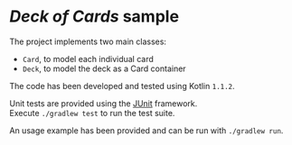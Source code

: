 # *Deck of Cards* sample

The project implements two main classes:  
- ```Card```, to model each individual card  
- ```Deck```, to model the deck as a Card container  

The code has been developed and tested using Kotlin `1.1.2`.  

Unit tests are provided using the [JUnit](http://junit.org/junit4/) framework.  
Execute ```./gradlew test``` to run the test suite.  

An usage example has been provided and can be run with ```./gradlew run```.
